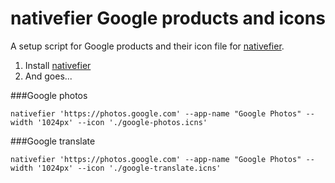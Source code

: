 # nativefier Google products and icons
A setup script for Google products and their icon file for [nativefier](https://github.com/jiahaog/nativefier).


1. Install [nativefier](https://github.com/jiahaog/nativefier)
2. And goes...

###Google photos
```
nativefier 'https://photos.google.com' --app-name "Google Photos" --width '1024px' --icon './google-photos.icns'
```

###Google translate
```
nativefier 'https://photos.google.com' --app-name "Google Photos" --width '1024px' --icon './google-translate.icns'
```